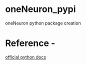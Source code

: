 # oneNeuron_pypi
oneNeuron python package creation

# Reference -
[official python docs](https://packaging.python.org/tutorials/packaging-projects/)